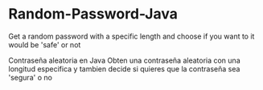 # Random-Password-Java
Get a random password with a specific length and choose if you want to it would be 'safe' or not

Contraseña aleatoria en Java
Obten una contraseña aleatoria con una longitud especifica y tambien decide si quieres que la contraseña sea 'segura' o no
